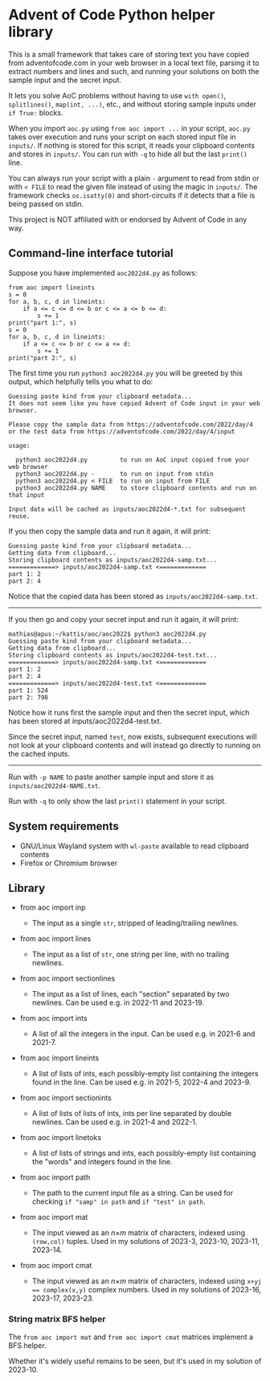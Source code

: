# Advent of Code Python helper library

This is a small framework that takes care of storing text you have copied from adventofcode.com in your web browser in a local text file,
parsing it to extract numbers and lines and such, and running your solutions on both the sample input and the secret input.

It lets you solve AoC problems without having to use `with open()`, `splitlines()`, `map(int, ...)`, etc.,
and without storing sample inputs under `if True:` blocks.

When you import `aoc.py` using `from aoc import ...` in your script, `aoc.py` takes over execution
and runs your script on each stored input file in `inputs/`.
If nothing is stored for this script, it reads your clipboard contents and stores in `inputs/`.
You can run with `-q` to hide all but the last `print()` line.

You can always run your script with a plain `-` argument to read from stdin
or with `< FILE` to read the given file instead of using the magic in `inputs/`.
The framework checks `os.isatty(0)` and short-circuits if it detects that a file is being passed on stdin.

This project is NOT affiliated with or endorsed by Advent of Code in any way.

## Command-line interface tutorial

Suppose you have implemented `aoc2022d4.py` as follows:

```
from aoc import lineints
s = 0
for a, b, c, d in lineints:
    if a <= c <= d <= b or c <= a <= b <= d:
        s += 1
print("part 1:", s)
s = 0
for a, b, c, d in lineints:
    if a <= c <= b or c <= a <= d:
        s += 1
print("part 2:", s)
```

The first time you run `python3 aoc2022d4.py` you will be greeted by this output,
which helpfully tells you what to do:

```
Guessing paste kind from your clipboard metadata...
It does not seem like you have copied Advent of Code input in your web browser.

Please copy the sample data from https://adventofcode.com/2022/day/4
or the test data from https://adventofcode.com/2022/day/4/input

usage:

  python3 aoc2022d4.py         to run on AoC input copied from your web browser
  python3 aoc2022d4.py -       to run on input from stdin
  python3 aoc2022d4.py < FILE  to run on input from FILE
  python3 aoc2022d4.py NAME    to store clipboard contents and run on that input

Input data will be cached as inputs/aoc2022d4-*.txt for subsequent reuse.
```

If you then copy the sample data and run it again, it will print:

```
Guessing paste kind from your clipboard metadata...
Getting data from clipboard...
Storing clipboard contents as inputs/aoc2022d4-samp.txt...
=============> inputs/aoc2022d4-samp.txt <=============
part 1: 2
part 2: 4
```

Notice that the copied data has been stored as `inputs/aoc2022d4-samp.txt`.

-------

If you then go and copy your secret input and run it again, it will print:

```
mathias@apus:~/kattis/aoc/aoc2022$ python3 aoc2022d4.py 
Guessing paste kind from your clipboard metadata...
Getting data from clipboard...
Storing clipboard contents as inputs/aoc2022d4-test.txt...
=============> inputs/aoc2022d4-samp.txt <=============
part 1: 2
part 2: 4
=============> inputs/aoc2022d4-test.txt <=============
part 1: 524
part 2: 798
```

Notice how it runs first the sample input and then the secret input,
which has been stored at inputs/aoc2022d4-test.txt.

Since the secret input, named `test`, now exists,
subsequent executions will not look at your clipboard contents
and will instead go directly to running on the cached inputs.

-------

Run with `-p NAME` to paste another sample input and store it as `inputs/aoc2022d4-NAME.txt`.

Run with `-q` to only show the last `print()` statement in your script.


## System requirements

* GNU/Linux Wayland system with `wl-paste` available to read clipboard contents
* Firefox or Chromium browser


## Library

* from aoc import inp
  * The input as a single `str`, stripped of leading/trailing newlines.

* from aoc import lines
  * The input as a list of `str`, one string per line, with no trailing newlines.

* from aoc import sectionlines
  * The input as a list of lines, each "section" separated by two newlines. Can be used e.g. in 2022-11 and 2023-19.

* from aoc import ints
  * A list of all the integers in the input. Can be used e.g. in 2021-6 and 2021-7.

* from aoc import lineints
  * A list of lists of ints, each possibly-empty list containing the integers found in the line. Can be used e.g. in 2021-5, 2022-4 and 2023-9.

* from aoc import sectionints
  * A list of lists of lists of ints, ints per line separated by double newlines. Can be used e.g. in 2021-4 and 2022-1.

* from aoc import linetoks
  * A list of lists of strings and ints, each possibly-empty list containing the "words" and integers found in the line.

* from aoc import path
  * The path to the current input file as a string. Can be used for checking `if "samp" in path` and `if "test" in path`.

* from aoc import mat
  * The input viewed as an *n*×*m* matrix of characters, indexed using `(row,col)` tuples. Used in my solutions of 2023-3, 2023-10, 2023-11, 2023-14.

* from aoc import cmat
  * The input viewed as an *n*×*m* matrix of characters, indexed using `x+yj == complex(x,y)` complex numbers. Used in my solutions of 2023-16, 2023-17, 2023-23.


### String matrix BFS helper

The `from aoc import mat` and `from aoc import cmat` matrices implement a BFS helper.

Whether it's widely useful remains to be seen, but it's used in my solution of 2023-10.
